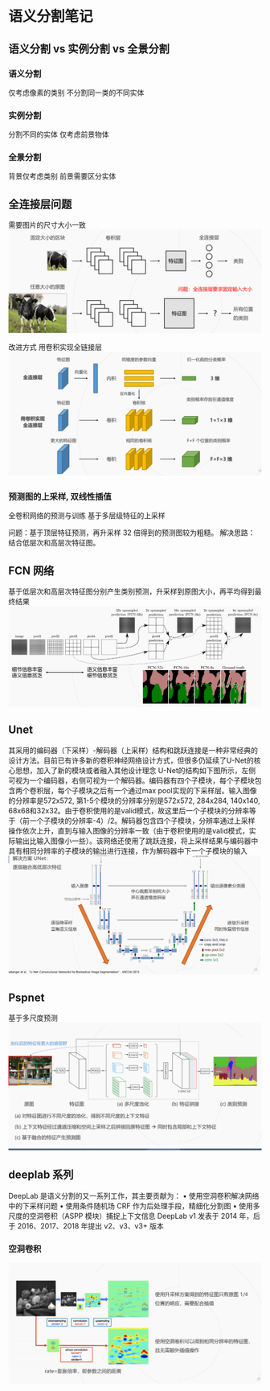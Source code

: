 # 语义分割笔记

## 语义分割 vs 实例分割 vs 全景分割
### 语义分割
仅考虑像素的类别
不分割同一类的不同实体

### 实例分割
分割不同的实体
仅考虑前景物体

### 全景分割
背景仅考虑类别
前景需要区分实体

## 全连接层问题
需要图片的尺寸大小一致
![fc](pics/fc_issue.png)

改进方式
用卷积实现全链接层
![cnn](pics/cnn.png)


### 预测图的上采样, 双线性插值
全卷积网络的预测与训练
基于多层级特征的上采样

问题：基于顶层特征预测，再升采样 32 倍得到的预测图较为粗糙。
解决思路：结合低层次和高层次特征图。

## FCN 网络
基于低层次和高层次特征图分别产生类别预测，升采样到原图大小，再平均得到最终结果
![fcn](pics/fcn.png)


## Unet
其采用的编码器（下采样）-解码器（上采样）结构和跳跃连接是一种非常经典的设计方法。目前已有许多新的卷积神经网络设计方式，但很多仍延续了U-Net的核心思想，加入了新的模块或者融入其他设计理念
U-Net的结构如下图所示，左侧可视为一个编码器，右侧可视为一个解码器。编码器有四个子模块，每个子模块包含两个卷积层，每个子模块之后有一个通过max pool实现的下采样层。输入图像的分辨率是572x572, 第1-5个模块的分辨率分别是572x572, 284x284, 140x140, 68x68和32x32。由于卷积使用的是valid模式，故这里后一个子模块的分辨率等于（前一个子模块的分辨率-4）/2。解码器包含四个子模块，分辨率通过上采样操作依次上升，直到与输入图像的分辨率一致（由于卷积使用的是valid模式，实际输出比输入图像小一些）。该网络还使用了跳跃连接，将上采样结果与编码器中具有相同分辨率的子模块的输出进行连接，作为解码器中下一个子模块的输入
![unet](pics/unet.png)

## Pspnet
基于多尺度预测
![pspnet](pics/pspnet.png)


## deeplab 系列
DeepLab 是语义分割的又一系列工作，其主要贡献为：
• 使用空洞卷积解决网络中的下采样问题
• 使用条件随机场 CRF 作为后处理手段，精细化分割图
• 使用多尺度的空洞卷积（ASPP 模块）捕捉上下文信息
DeepLab v1 发表于 2014 年，后于 2016、2017、2018 年提出 v2、v3、v3+ 版本

### 空洞卷积
![dcn](pics/dcn.png)
